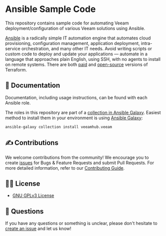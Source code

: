 # Ansible Sample Code

This repository contains sample code for automating Veeam deployment/configuration of various Veeam solutions using Ansible.

[Ansible](https://www.ansible.com/) is a radically simple IT automation engine that automates cloud provisioning, configuration management, application deployment, intra-service orchestration, and many other IT needs. Avoid writing scripts or custom code to deploy and update your applications — automate in a language that approaches plain English, using SSH, with no agents to install on remote systems. There are both [paid](https://www.ansible.com/products/pricing) and [open-source](https://github.com/ansible/ansible) versions of Terraform.

## 📗 Documentation

Documentation, including usage instructions, can be found with each Ansible role.

The roles in this repository are part of a [collection in Ansible Galaxy](https://galaxy.ansible.com/VeeamHub/veeam). Easiest method to install them in your environment is using [Ansible Galaxy](https://docs.ansible.com/ansible/latest/user_guide/collections_using.html):

`ansible-galaxy collection install veeamhub.veeam`

## ✍ Contributions

We welcome contributions from the community! We encourage you to create [issues](https://github.com/VeeamHub/veeam-ansible/issues/new/choose) for Bugs & Feature Requests and submit Pull Requests. For more detailed information, refer to our [Contributing Guide](CONTRIBUTING.md).

## 🤝🏾 License

* [GNU GPLv3 License](LICENSE)

## 🤔 Questions

If you have any questions or something is unclear, please don't hesitate to [create an issue](https://github.com/VeeamHub/veeam-ansible/issues/new/choose) and let us know!

